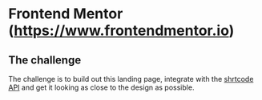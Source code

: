 # Frontend Mentor (https://www.frontendmentor.io)

## The challenge

The challenge is to build out this landing page, integrate with the [shrtcode API](https://app.shrtco.de/) and get it looking as close to the design as possible.






